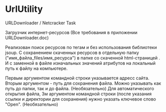 # UrlUtility
URLDownloader / Netcracker Task

Загрузчик интернет-ресурсов (Все требования в приложении URLDownloader.doc)

Реализован поиск ресурсов по тегам  и без использования библиотеки jsoup. 
С сохранением скаченных ресурсов в отдельную папку ("имя_файла_files/имя_ресурса") в папке со скаченной html-страницей . 
И с заменной в файле изначальных значений атрибутов на локальный путь к файлу на компьютере.

Первым аргументом командной строки указывается адресс сайта. 
Вторым аргументом - путь для сохранения файла. Можно указывать как путь до папки, так и до файла. (Необязательно) 
Для автоматического открытия файла, 3м аргументом командной строки (после указания ссылки и директории для сохранения) нужно указать ключевое слово "Open". (Необязательно)

